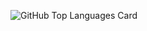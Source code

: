 ![GitHub Top Languages Card]

[GitHub Top Languages Card]: https://github-readme-stats.vercel.app/api/top-langs/?username=aizcutei&layout=compact&hide_border=true


